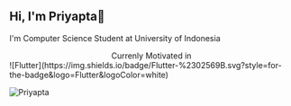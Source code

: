 ## Hi, I'm Priyapta👋
I'm Computer Science Student at University of Indonesia
<br>
<center>Currenly Motivated in</center>
![Flutter](https://img.shields.io/badge/Flutter-%2302569B.svg?style=for-the-badge&logo=Flutter&logoColor=white)

<p><img align="left" src="https://github-readme-stats.vercel.app/api/top-langs?username=Priyapta&show_icons=true&locale=en&layout=compact&theme=chartreuse-dark" alt="Priyapta" /></p>


<!--
**Priyapta/Priyapta** is a ✨ _special_ ✨ repository because its `README.md` (this file) appears on your GitHub profile.

Here are some ideas to get you started:

- 🔭 I’m currently working on ...
- 🌱 I’m currently learning ...
- 👯 I’m looking to collaborate on ...
- 🤔 I’m looking for help with ...
- 💬 Ask me about ...
- 📫 How to reach me: ...
- 😄 Pronouns: ...
- ⚡ Fun fact: ...
-->

